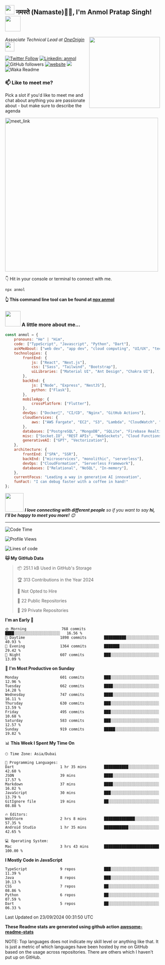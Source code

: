 <h2><img src="https://emojis.slackmojis.com/emojis/images/1531849430/4246/blob-sunglasses.gif?1531849430" width="30"/> नमस्ते (Namaste)🙏🏻, I'm Anmol Pratap Singh! <img src="https://media.giphy.com/media/12oufCB0MyZ1Go/giphy.gif" width="50"></h2>
<img align='right' src="https://media.giphy.com/media/M9gbBd9nbDrOTu1Mqx/giphy.gif" width="230">
<p><em>Associate Technical Lead at <a href="https://www.oneorigin.us/">OneOrigin
</a><img src="https://media.giphy.com/media/WUlplcMpOCEmTGBtBW/giphy.gif" width="30"> 
</em></p>

[![Twitter Follow](https://img.shields.io/twitter/follow/misteranmol?label=Follow)](https://twitter.com/intent/follow?screen_name=misteranmol)
[![Linkedin: anmol](https://img.shields.io/badge/-anmol-blue?style=flat-square&logo=Linkedin&logoColor=white&link=https://www.linkedin.com/in/anmol-p-singh/)](https://www.linkedin.com/in/anmol098/)
![GitHub followers](https://img.shields.io/github/followers/anmol098?label=Follow&style=social)
[![website](https://img.shields.io/badge/Website-46a2f1.svg?&style=flat-square&logo=Google-Chrome&logoColor=white&link=https://anmolsingh.me/)](https://anmolsingh.me/)
![](https://visitor-badge.glitch.me/badge?page_id=anmol098.anmol098)
![Waka Readme](https://github.com/anmol098/anmol098/workflows/Waka%20Readme/badge.svg)

### 📫 Like to meet me?

Pick a slot if you'd like to meet me and chat about anything you are passionate about - but make sure to describe the agenda

<a href="https://calendly.com/anmol098/30min" target="_blank"><img width="498" alt="meet_link" src="https://user-images.githubusercontent.com/15426564/144297439-f530f383-e73e-41e0-9914-a9b7d3f432e5.png"></a>

👇 Hit in your console or terminal to connect with me.

```bash
npx anmol
```
**👆 This command line tool can be found at [npx anmol](https://github.com/anmol098/npx_card)**

### <img src="https://media.giphy.com/media/VgCDAzcKvsR6OM0uWg/giphy.gif" width="50"> A little more about me...  

```javascript
const anmol = {
    pronouns: "He" | "Him",
    code: ["TypeScript", "Javascript", "Python", "Dart"],
    askMeAbout: ["web dev", "app dev", "cloud computing", "UI/UX", "tech trends"],
    technologies: {
        frontEnd: {
            js: ["React", "Next.js"],
            css: ["Sass", "Tailwind", "Bootstrap"],
            uiLibraries: ["Material UI", "Ant Design", "Chakra UI"],
        },
        backEnd: {
            js: ["Node", "Express", "NestJS"],
            python: ["Flask"],
        },
        mobileApp: {
            crossPlatform: ["Flutter"],
        },
        devOps: ["Docker🐳", "CI/CD", "Nginx", "GitHub Actions"],
        cloudServices: {
            aws: ["AWS Fargate", "EC2", "S3", "Lambda", "CloudWatch", "RDS"],
        },
        databases: ["PostgreSQL", "MongoDB", "SQLite", "Firebase Realtime DB", "redis"],
        misc: ["Socket.IO", "REST APIs", "WebSockets", "Cloud Functions"],
        generativeAI: ["GPT", "Vectorization"],
    },
    architecture: {
        frontEnd: ["SPA", "SSR"],
        backEnd: ["microservices", "monolithic", "serverless"],
        devOps: ["CloudFormation", "Serverless Framework"],
        databases: ["Relational", "NoSQL", "In-memory"],
    },
    currentFocus: "Leading a way in generative AI innovation",
    funFact: "I can debug faster with a coffee in hand!"
};
```

<img src="https://media.giphy.com/media/LnQjpWaON8nhr21vNW/giphy.gif" width="60"> <em><b>I love connecting with different people</b> so if you want to say <b>hi, I'll be happy to meet you more!</b> 😊</em>

---
<!--START_SECTION:waka-->
![Code Time](http://img.shields.io/badge/Code%20Time-3%2C082%20hrs%2057%20mins-blue)

![Profile Views](http://img.shields.io/badge/Profile%20Views-1171-blue)

![Lines of code](https://img.shields.io/badge/From%20Hello%20World%20I%27ve%20Written-9.0%20million%20lines%20of%20code-blue)

**🐱 My GitHub Data** 

> 📦 251.1 kB Used in GitHub's Storage 
 > 
> 🏆 313 Contributions in the Year 2024
 > 
> 🚫 Not Opted to Hire
 > 
> 📜 22 Public Repositories 
 > 
> 🔑 29 Private Repositories 
 > 
**I'm an Early 🐤** 

```text
🌞 Morning                768 commits         ████░░░░░░░░░░░░░░░░░░░░░   16.56 % 
🌆 Daytime                1898 commits        ██████████░░░░░░░░░░░░░░░   40.93 % 
🌃 Evening                1364 commits        ███████░░░░░░░░░░░░░░░░░░   29.42 % 
🌙 Night                  607 commits         ███░░░░░░░░░░░░░░░░░░░░░░   13.09 % 
```
📅 **I'm Most Productive on Sunday** 

```text
Monday                   601 commits         ███░░░░░░░░░░░░░░░░░░░░░░   12.96 % 
Tuesday                  662 commits         ████░░░░░░░░░░░░░░░░░░░░░   14.28 % 
Wednesday                747 commits         ████░░░░░░░░░░░░░░░░░░░░░   16.11 % 
Thursday                 630 commits         ███░░░░░░░░░░░░░░░░░░░░░░   13.59 % 
Friday                   495 commits         ███░░░░░░░░░░░░░░░░░░░░░░   10.68 % 
Saturday                 583 commits         ███░░░░░░░░░░░░░░░░░░░░░░   12.57 % 
Sunday                   919 commits         █████░░░░░░░░░░░░░░░░░░░░   19.82 % 
```


📊 **This Week I Spent My Time On** 

```text
🕑︎ Time Zone: Asia/Dubai

💬 Programming Languages: 
Dart                     1 hr 35 mins        ███████████░░░░░░░░░░░░░░   42.60 % 
JSON                     39 mins             ████░░░░░░░░░░░░░░░░░░░░░   17.57 % 
Markdown                 37 mins             ████░░░░░░░░░░░░░░░░░░░░░   16.82 % 
JavaScript               30 mins             ███░░░░░░░░░░░░░░░░░░░░░░   13.79 % 
GitIgnore file           19 mins             ██░░░░░░░░░░░░░░░░░░░░░░░   08.88 % 

🔥 Editors: 
WebStorm                 2 hrs 8 mins        ██████████████░░░░░░░░░░░   57.35 % 
Android Studio           1 hr 35 mins        ███████████░░░░░░░░░░░░░░   42.65 % 

💻 Operating System: 
Mac                      3 hrs 43 mins       █████████████████████████   100.00 % 
```

**I Mostly Code in JavaScript** 

```text
TypeScript               9 repos             ███░░░░░░░░░░░░░░░░░░░░░░   11.39 % 
Java                     8 repos             ███░░░░░░░░░░░░░░░░░░░░░░   10.13 % 
CSS                      7 repos             ██░░░░░░░░░░░░░░░░░░░░░░░   08.86 % 
Python                   6 repos             ██░░░░░░░░░░░░░░░░░░░░░░░   07.59 % 
Dart                     5 repos             ██░░░░░░░░░░░░░░░░░░░░░░░   06.33 % 
```




 Last Updated on 23/09/2024 00:31:50 UTC
<!--END_SECTION:waka-->

**These Readme stats are generated using github action [awesome-readme-stats](https://github.com/anmol098/waka-readme-stats)**

NOTE: Top languages does not indicate my skill level or anything like that. It is just a metric of which languages have been hosted by me on GitHub based on the usage across repositories. There are others which I haven't put up on GitHub.
